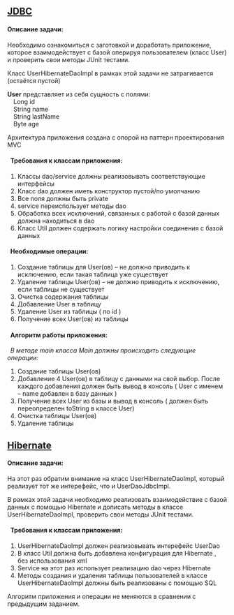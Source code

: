 ## [JDBC](https://github.com/VladimirPokhodnya/PP_1_1_3-4_JDBC_Hibernate/tree/jdbc)

#### Описание задачи:

Необходимо ознакомиться с заготовкой и доработать приложение, которое взаимодействует с базой оперируя пользователем (класс User) и проверить свои методы JUnit тестами.  

Класс UserHibernateDaoImpl в рамках этой задачи не затрагивается (остаётся пустой)

**User** представляет из себя сущность с полями:  
&ensp;&ensp;Long id  
&ensp;&ensp;String name  
&ensp;&ensp;String lastName  
&ensp;&ensp;Byte age

Архитектура приложения создана с опорой на паттерн проектирования MVC

####  &ensp;Требования к классам приложения:

 1. Классы dao/service должны реализовывать соответствующие интерфейсы
 2. Класс dao должен иметь конструктор пустой/по умолчанию
 3. Все поля должны быть private
 4. service переиспользует методы dao
 5. Обработка всех исключений, связанных с работой с базой данных должна находиться в dao
 6. Класс Util должен содержать логику настройки соединения с базой данных

#### &ensp;Необходимые операции:

 1. Создание таблицы для User(ов) – не должно приводить к исключению, если такая таблица уже существует
 2. Удаление таблицы User(ов) – не должно приводить к исключению, если таблицы не существует
 3. Очистка содержания таблицы
 4. Добавление User в таблицу
 5. Удаление User из таблицы ( по id )
 6. Получение всех User(ов) из таблицы
 
#### &ensp;Алгоритм работы приложения:

&ensp;*В методе main класса Main должны происходить следующие операции:*

 1. Создание таблицы User(ов)
 2. Добавление 4 User(ов) в таблицу с данными на свой выбор. После каждого добавления должен быть вывод в консоль ( User с именем – name добавлен в базу данных )
 3. Получение всех User из базы и вывод в консоль ( должен быть переопределен toString в классе User)
 4. Очистка таблицы User(ов)
 5. Удаление таблицы

## [Hibernate](https://github.com/VladimirPokhodnya/PP_1_1_3-4_JDBC_Hibernate/tree/hibernate)
#### Описание задачи:  
На этот раз обратим внимание на класс UserHibernateDaoImpl, который реализует тот же интерефейс, что и UserDaoJdbcImpl.  

В рамках этой задачи необходимо реализовать взаимодействие с базой данных с помощью Hibernate и дописать методы в классе UserHibernateDaoImpl, проверить свои методы JUnit тестами.  

####  &ensp;Требования к классам приложения:  

1. UserHibernateDaoImpl должен реализовывать интерефейс UserDao  
2. В класс Util должна быть добавлена конфигурация для Hibernate , без использования xml  
3. Service на этот раз использует реализацию dao через Hibernate  
4. Методы создания и удаления таблицы пользователей в классе UserHibernateDaoImpl должны быть реализованы с помощью SQL  

Алгоритм приложения и операции не меняются в сравнении с предыдущим заданием.